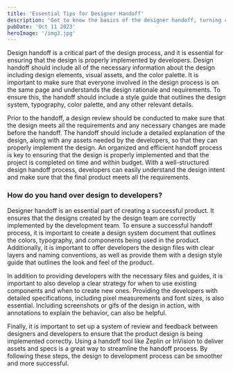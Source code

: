 ```yaml
---
title: 'Essential Tips for Designer Handoff'
description: 'Get to know the basics of the designer handoff, turning collaborative hurdles into stepping stones.'
pubDate: 'Oct 11 2023'
heroImage: '/img3.jpg'
---
```


Design handoff is a critical part of the design process, and it is essential for ensuring that the design is properly implemented by developers. Design handoff should include all of the necessary information about the design including design elements, visual assets, and the color palette. It is important to make sure that everyone involved in the design process is on the same page and understands the design rationale and requirements. To ensure this, the handoff should include a style guide that outlines the design system, typography, color palette, and any other relevant details.

Prior to the handoff, a design review should be conducted to make sure that the design meets all the requirements and any necessary changes are made before the handoff. The handoff should include a detailed explanation of the design, along with any assets needed by the developers, so that they can properly implement the design. An organized and efficient handoff process is key to ensuring that the design is properly implemented and that the project is completed on time and within budget. With a well-structured design handoff process, developers can easily understand the design intent and make sure that the final product meets all the requirements.

### How do you hand over design to developers?

Designer handoff is an essential part of creating a successful product. It ensures that the designs created by the design team are correctly implemented by the development team. To ensure a successful handoff process, it is important to create a design system document that outlines the colors, typography, and components being used in the product. Additionally, it is important to offer developers the design files with clear layers and naming conventions, as well as provide them with a design style guide that outlines the look and feel of the product.

In addition to providing developers with the necessary files and guides, it is important to also develop a clear strategy for when to use existing components and when to create new ones. Providing the developers with detailed specifications, including pixel measurements and font sizes, is also essential. Including screenshots or gifs of the design in action, with annotations to explain the behavior, can also be helpful.

Finally, it is important to set up a system of review and feedback between designers and developers to ensure that the product design is being implemented correctly. Using a handoff tool like Zeplin or InVision to deliver assets and specs is a great way to streamline the handoff process. By following these steps, the design to development process can be smoother and more successful.

